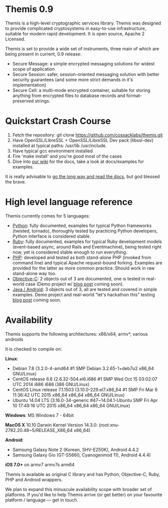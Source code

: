 # Themis 0.9 

Themis is a high-level cryptographic services library. Themis was designed to provide complicated cryptosystems in easy-to-use infrastructure, suitable for modern rapid development. It is open source, Apache 2 Licensed.

Themis is set to provide a wide set of instruments, three main of which are being present in current, 0.9 release:

* Secure Message: a simple encrypted messaging solutions for widest scope of application
* Secure Session: safer, session-oriented messaging solution with better security guarantees (and some more strict demands in it's implementation)
* Secure Cell: a multi-mode encrypted container, suitable for storing anything from encrypted files to database records and format-preserved strings.

# Quickstart Crash Course

1. Fetch the repository: git clone https://github.com/cossacklabs/themis.git
2. Have OpenSSL/LibreSSL + OpenSSL/LibreSSL Dev pack (libssl-dev) installed at typical paths: /usr/lib /usr/include. 
3. Have typical gcc environment installed
4. Fire 'make install' and you're good most of the cases
5. Dive into [our wiki](https://github.com/cossacklabs/themis/wiki) for the docs, take a look at docs/examples for examples. 

It is really advisable to [go the long way and read the docs](https://github.com/cossacklabs/themis/wiki/2.1-Building-and-installing), but god blessed the brave.

# High level language reference

Themis currently comes for 5 languages: 

- [Python](https://github.com/cossacklabs/themis/wiki/2.4.1-Python-Howto): fully documented, examples for typical Python frameworks (twisted, tornado), thoroughly tested by practicing Python developers, Python interface is considered stable. 
- [Ruby](https://github.com/cossacklabs/themis/wiki/2.4.3-Ruby-Howto): fully documented, examples for typical Ruby development models (event-based async, around Rails and Eventmachine), being tested right now, yet is considered stable enough to run everything.
- [PHP](https://github.com/cossacklabs/themis/wiki/2.4.2-PHP-Howto): developed and tested as both stand-alone PHP (invoked from command line) and typical Apache request-bound forking. Examples are provided for the latter as more common practice. Should work in raw stand-alone way too.
- [Objective-C](https://github.com/cossacklabs/themis/wiki/2.4.4-Objective-C-Howto): 2 objects out of 3 are documented, one is tested in real-world case (Demo project w/ [blog post](http://cossacklabs.com/blog.html) coming soon).
- [Java / Android](https://github.com/cossacklabs/themis/wiki/2.4.5-Java---Android): 3 objects out of 3, all are tested and covered in simple examples. Demo project and real-world "let's hackathon this" testing [blog post](http://cossacklabs.com/blog.html) coming soon.

# Availability


Themis supports the following architectures: x86/x64, armv*, various androids

It is checked to compile on:

**Linux**:

* Debian 7.8 (3.2.0-4-amd64 #1 SMP Debian 3.2.65-1+deb7u2 x86_64 GNU/Linux)
* CentOS release 6.6 (2.6.32-504.el6.i686 #1 SMP Wed Oct 15 03:02:07 UTC 2014 i686 i686 i386 GNU/Linux)
* CentOS Linux release 7.1.1503 (3.10.0-229.el7.x86_64 #1 SMP Fri Mar 6 11:36:42 UTC 2015 x86_64 x86_64 x86_64 GNU/Linux)
* Ubuntu 14.04 LTS (3.16.0-34-generic #47~14.04.1-Ubuntu SMP Fri Apr 10 17:49:16 UTC 2015 x86_64 x86_64 x86_64 GNU/Linux)

**Windows**: MS Windows 7 - 64bit

**MacOS X** 10.10 Darwin Kernel Version 14.3.0: (root:xnu-2782.20.48~5/RELEASE_X86_64 x86_64)

**Android**:

* Samsung Galaxy Note 2 (Korean, SHV-E250K), Android 4.4.2
* Samsung Galaxy Gio (GT-S5660, Cyanogenmod 11), Android 4.4.4)

**iOS 7.0+** on armv7 armv7s arm64

Themis is available as original C library and has Python, Objective-C, Ruby, PHP and Android wrappers.

We plan to expand this minuscule availability scope with broader set of platforms. If you'd like to help Themis arrive (or get better) on your favourite platform / language — get in touch.

